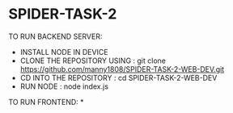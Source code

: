 # SPIDER-TASK-2

TO RUN BACKEND SERVER:
* INSTALL NODE IN DEVICE
* CLONE THE REPOSITORY USING : git clone https://github.com/manny1808/SPIDER-TASK-2-WEB-DEV.git
* CD INTO THE REPOSITORY : cd SPIDER-TASK-2-WEB-DEV
* RUN NODE : node index.js

TO RUN FRONTEND:
* 
